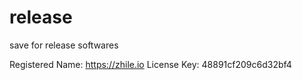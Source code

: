 # release
save for release softwares

Registered Name:
https://zhile.io
License Key: 
48891cf209c6d32bf4
